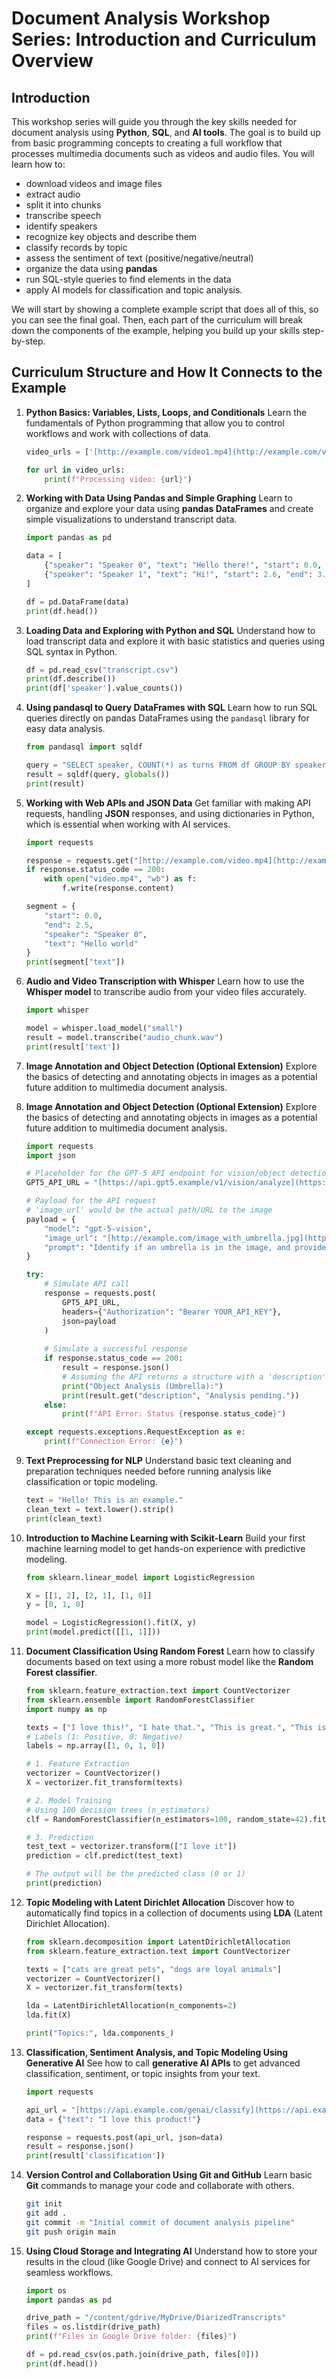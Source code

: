 # Document Analysis Workshop Series: Introduction and Curriculum Overview

## Introduction

This workshop series will guide you through the key skills needed for document analysis using **Python**, **SQL**, and **AI tools**. The goal is to build up from basic programming concepts to creating a full workflow that processes multimedia documents such as videos and audio files. You will learn how to:
* download videos and image files
* extract audio
* split it into chunks
* transcribe speech
* identify speakers
* recognize key objects and describe them
* classify records by topic
* assess the sentiment of text (positive/negative/neutral)
* organize the data using **pandas**
* run SQL-style queries to find elements in the data
* apply AI models for classification and topic analysis.

We will start by showing a complete example script that does all of this, so you can see the final goal. Then, each part of the curriculum will break down the components of the example, helping you build up your skills step-by-step.

## Curriculum Structure and How It Connects to the Example

1.  **Python Basics: Variables, Lists, Loops, and Conditionals**
    Learn the fundamentals of Python programming that allow you to control workflows and work with collections of data.

    ```python
    video_urls = ['[http://example.com/video1.mp4](http://example.com/video1.mp4)', '[http://example.com/video2.mp4](http://example.com/video2.mp4)']

    for url in video_urls:
        print(f"Processing video: {url}")
    ```

2.  **Working with Data Using Pandas and Simple Graphing**
    Learn to organize and explore your data using **pandas DataFrames** and create simple visualizations to understand transcript data.

    ```python
    import pandas as pd

    data = [
        {"speaker": "Speaker 0", "text": "Hello there!", "start": 0.0, "end": 2.5},
        {"speaker": "Speaker 1", "text": "Hi!", "start": 2.6, "end": 3.0}
    ]

    df = pd.DataFrame(data)
    print(df.head())
    ```

3.  **Loading Data and Exploring with Python and SQL**
    Understand how to load transcript data and explore it with basic statistics and queries using SQL syntax in Python.

    ```python
    df = pd.read_csv("transcript.csv")
    print(df.describe())
    print(df['speaker'].value_counts())
    ```

4.  **Using pandasql to Query DataFrames with SQL**
    Learn how to run SQL queries directly on pandas DataFrames using the `pandasql` library for easy data analysis.

    ```python
    from pandasql import sqldf

    query = "SELECT speaker, COUNT(*) as turns FROM df GROUP BY speaker"
    result = sqldf(query, globals())
    print(result)
    ```

5.  **Working with Web APIs and JSON Data**
    Get familiar with making API requests, handling **JSON** responses, and using dictionaries in Python, which is essential when working with AI services.

    ```python
    import requests

    response = requests.get("[http://example.com/video.mp4](http://example.com/video.mp4)")
    if response.status_code == 200:
        with open("video.mp4", "wb") as f:
            f.write(response.content)

    segment = {
        "start": 0.0,
        "end": 2.5,
        "speaker": "Speaker 0",
        "text": "Hello world"
    }
    print(segment["text"])
    ```

6.  **Audio and Video Transcription with Whisper**
    Learn how to use the **Whisper model** to transcribe audio from your video files accurately.

    ```python
    import whisper

    model = whisper.load_model("small")
    result = model.transcribe("audio_chunk.wav")
    print(result['text'])
    ```

7.  **Image Annotation and Object Detection (Optional Extension)**
    Explore the basics of detecting and annotating objects in images as a potential future addition to multimedia document analysis.

7.  **Image Annotation and Object Detection (Optional Extension)**
    Explore the basics of detecting and annotating objects in images as a potential future addition to multimedia document analysis.

    ```python
    import requests
    import json

    # Placeholder for the GPT-5 API endpoint for vision/object detection
    GPT5_API_URL = "[https://api.gpt5.example/v1/vision/analyze](https://api.gpt5.example/v1/vision/analyze)" 
    
    # Payload for the API request
    # 'image_url' would be the actual path/URL to the image
    payload = {
        "model": "gpt-5-vision",
        "image_url": "[http://example.com/image_with_umbrella.jpg](http://example.com/image_with_umbrella.jpg)",
        "prompt": "Identify if an umbrella is in the image, and provide a brief description of the context in which it appears."
    }

    try:
        # Simulate API call
        response = requests.post(
            GPT5_API_URL, 
            headers={"Authorization": "Bearer YOUR_API_KEY"},
            json=payload
        )
        
        # Simulate a successful response
        if response.status_code == 200:
            result = response.json()
            # Assuming the API returns a structure with a 'description' key
            print("Object Analysis (Umbrella):")
            print(result.get("description", "Analysis pending.")) 
        else:
            print(f"API Error: Status {response.status_code}")

    except requests.exceptions.RequestException as e:
        print(f"Connection Error: {e}")
    ```

8.  **Text Preprocessing for NLP**
    Understand basic text cleaning and preparation techniques needed before running analysis like classification or topic modeling.

    ```python
    text = "Hello! This is an example."
    clean_text = text.lower().strip()
    print(clean_text)
    ```

9.  **Introduction to Machine Learning with Scikit-Learn**
    Build your first machine learning model to get hands-on experience with predictive modeling.

    ```python
    from sklearn.linear_model import LogisticRegression

    X = [[1, 2], [2, 1], [1, 0]]
    y = [0, 1, 0]

    model = LogisticRegression().fit(X, y)
    print(model.predict([[1, 1]]))
    ```

10. **Document Classification Using Random Forest**
    Learn how to classify documents based on text using a more robust model like the **Random Forest classifier**.

    ```python
    from sklearn.feature_extraction.text import CountVectorizer
    from sklearn.ensemble import RandomForestClassifier
    import numpy as np

    texts = ["I love this!", "I hate that.", "This is great.", "This is terrible."]
    # Labels (1: Positive, 0: Negative)
    labels = np.array([1, 0, 1, 0])

    # 1. Feature Extraction
    vectorizer = CountVectorizer()
    X = vectorizer.fit_transform(texts)

    # 2. Model Training
    # Using 100 decision trees (n_estimators)
    clf = RandomForestClassifier(n_estimators=100, random_state=42).fit(X, labels)

    # 3. Prediction
    test_text = vectorizer.transform(["I love it"])
    prediction = clf.predict(test_text)
    
    # The output will be the predicted class (0 or 1)
    print(prediction)
    ```

11. **Topic Modeling with Latent Dirichlet Allocation**
    Discover how to automatically find topics in a collection of documents using **LDA** (Latent Dirichlet Allocation).

    ```python
    from sklearn.decomposition import LatentDirichletAllocation
    from sklearn.feature_extraction.text import CountVectorizer

    texts = ["cats are great pets", "dogs are loyal animals"]
    vectorizer = CountVectorizer()
    X = vectorizer.fit_transform(texts)

    lda = LatentDirichletAllocation(n_components=2)
    lda.fit(X)

    print("Topics:", lda.components_)
    ```

12. **Classification, Sentiment Analysis, and Topic Modeling Using Generative AI**
    See how to call **generative AI APIs** to get advanced classification, sentiment, or topic insights from your text.

    ```python
    import requests

    api_url = "[https://api.example.com/genai/classify](https://api.example.com/genai/classify)"
    data = {"text": "I love this product!"}

    response = requests.post(api_url, json=data)
    result = response.json()
    print(result['classification'])
    ```

13. **Version Control and Collaboration Using Git and GitHub**
    Learn basic **Git** commands to manage your code and collaborate with others.

    ```bash
    git init
    git add .
    git commit -m "Initial commit of document analysis pipeline"
    git push origin main
    ```

14. **Using Cloud Storage and Integrating AI**
    Understand how to store your results in the cloud (like Google Drive) and connect to AI services for seamless workflows.

    ```python
    import os
    import pandas as pd

    drive_path = "/content/gdrive/MyDrive/DiarizedTranscripts"
    files = os.listdir(drive_path)
    print(f"Files in Google Drive folder: {files}")

    df = pd.read_csv(os.path.join(drive_path, files[0]))
    print(df.head())
    ```
